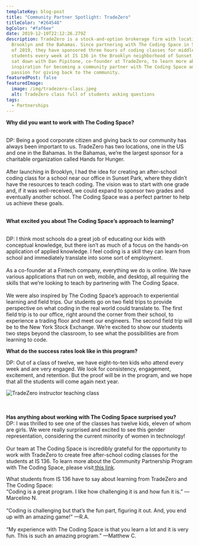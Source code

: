 ```yaml
---
templateKey: blog-post
title: "Community Partner Spotlight: TradeZero"
titleColor: "#264548"
bgColor: "#faf6ee"
date: 2019-12-10T22:12:26.279Z
description: TradeZero is a stock-and-option brokerage firm with locations in
  Brooklyn and the Bahamas. Since partnering with The Coding Space in September
  of 2019, they have sponsored three hours of coding classes for middle school
  students every week at IS 136 in the Brooklyn neighborhood of Sunset Park. We
  sat down with Dan Pipitone, co-founder at TradeZero, to learn more about his
  inspiration for becoming a community partner with The Coding Space and his
  passion for giving back to the community.
featuredPost: false
featuredImage:
  image: /img/tradezero-class.jpeg
  alt: TradeZero class full of students asking questions
tags:
  - Partnerships
---
```

**Why did you want to work with The Coding Space?**

\
DP: Being a good corporate citizen and giving back to our community has always been important to us. TradeZero has two locations, one in the US and one in the Bahamas. In the Bahamas, we’re the largest sponsor for a charitable organization called Hands for Hunger. \
\
After launching in Brooklyn, I had the idea for creating an after-school coding class for a school near our office in Sunset Park, where they didn’t have the resources to teach coding. The vision was to start with one grade and, if it was well-received, we could expand to sponsor two grades and eventually another school. The Coding Space was a perfect partner to help us achieve these goals.    

\
**What excited you about The Coding Space’s approach to learning?** 

\
DP: I think most schools do a great job of educating our kids with conceptual knowledge, but there isn’t as much of a focus on the hands-on application of applied knowledge. I feel coding is a skill they can learn from school and immediately translate into some sort of employment.\
\
As a co-founder at a Fintech company, everything we do is online. We have various applications that run on web, mobile, and desktop, all requiring the skills that we’re looking to teach by partnering with The Coding Space. \
\
We were also inspired by The Coding Space’s approach to experiential learning and field trips. Our students go on two field trips to provide perspective on what coding in the real world could translate to. The first field trip is to our office, right around the corner from their school, to experience a trading floor and meet our engineers. The second field trip will be to the New York Stock Exchange. We’re excited to show our students two steps beyond the classroom, to see what the possibilities are from learning to code. 

**What do the success rates look like in this program?**

DP: Out of a class of twelve, we have eight-to-ten kids who attend every week and are very engaged. We look for consistency, engagement, excitement, and retention. But the proof will be in the program, and we hope that all the students will come again next year.

![TradeZero instructor teaching class](/img/tradezero-teacher.jpeg "TradeZero instructor teaching class")

\
\
**Has anything about working with The Coding Space surprised you?**\
DP: I was thrilled to see one of the classes has twelve kids, eleven of whom are girls. We were really surprised and excited to see this gender representation, considering the current minority of women in technology!\
\
Our team at The Coding Space is incredibly grateful for the opportunity to work with TradeZero to create free after-school coding classes for the students at IS 136. To learn more about the Community Partnership Program with The Coding Space, please visit[ this link](/partnerships).

What students from IS 136 have to say about learning from TradeZero and The Coding Space:\
“Coding is a great program. I like how challenging it is and how fun it is.” —Marcelino N.\
\
“Coding is challenging but that’s the fun part, figuring it out. And, you end up with an amazing game!” —R.A. \
\
“My experience with The Coding Space is that you learn a lot and it is very fun. This is such an amazing program.” —Matthew C.